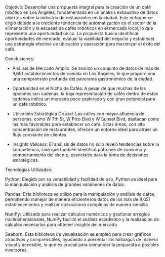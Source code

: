 Objetivó: Desarrollar una propuesta integral para la creación de un café robótico en Los Ángeles, fundamentada en un análisis exhaustivo de datos abiertos sobre la industria de restaurantes en la ciudad. Este enfoque se eligió debido a la creciente tendencia de automatización en el sector de la alimentación y la escasez de cafés robóticos en el mercado local, lo que representa una oportunidad única. La propuesta busca identificar oportunidades de mercado, evaluar la viabilidad del negocio y establecer una estrategia efectiva de ubicación y operación para maximizar el éxito del café.

Conclusiones: 
- Análisis de Mercado Amplio: Se analizó un conjunto de datos de más de 9,651 establecimientos de comida en Los Ángeles, lo que proporciona una comprensión profunda del panorama gastronómico de la ciudad.

- Oportunidad en el Nicho de Cafés: A pesar de que muchas de las opciones son cadenas, la baja representación de cafés dentro de estas cadenas indica un mercado poco explorado y con gran potencial para un café robótico.

- Ubicación Estratégica Crucial: Las calles con mayor afluencia de personas, como W 7th St, W Pico Blvd y W Sunset Blvd, destacan como las más favorables para establecer un café. Estas áreas, con alta concentración de restaurantes, ofrecen un entorno ideal para atraer un flujo constante de clientes.

- Insights Valiosos: El análisis de datos no solo reveló tendencias sobre la competencia, sino que también identificó patrones de consumo y comportamiento del cliente, esenciales para la toma de decisiones estratégicas.

Tecnologías Utilizadas:

Python: Elegido por su versatilidad y facilidad de uso, Python es ideal para la manipulación y análisis de grandes volúmenes de datos.

Pandas: Esta biblioteca se utilizó para la manipulación y análisis de datos, permitiendo manejar de manera eficiente los datos de los más de 9,651 establecimientos y realizar operaciones complejas de manera sencilla.

NumPy: Utilizado para realizar cálculos numéricos y gestionar arreglos multidimensionales, NumPy facilitó el análisis estadístico y la realización de cálculos necesarios para obtener insights del mercado.

Seaborn: Esta biblioteca de visualización se empleó para crear gráficos atractivos y comprensibles, ayudando a presentar los hallazgos de manera visual y accesible, lo que es crucial para comunicar la propuesta a posibles inversores.
